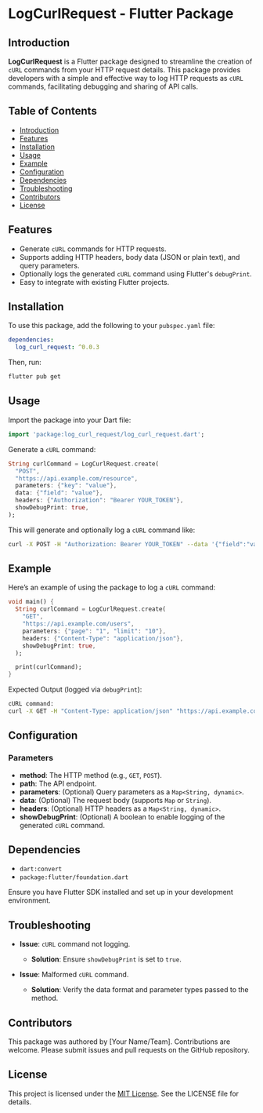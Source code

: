 # LogCurlRequest - Flutter Package

## Introduction

**LogCurlRequest** is a Flutter package designed to streamline the creation of `cURL` commands from your HTTP request details. This package provides developers with a simple and effective way to log HTTP requests as `cURL` commands, facilitating debugging and sharing of API calls.

## Table of Contents

- [Introduction](#introduction)
- [Features](#features)
- [Installation](#installation)
- [Usage](#usage)
- [Example](#example)
- [Configuration](#configuration)
- [Dependencies](#dependencies)
- [Troubleshooting](#troubleshooting)
- [Contributors](#contributors)
- [License](#license)

## Features

- Generate `cURL` commands for HTTP requests.
- Supports adding HTTP headers, body data (JSON or plain text), and query parameters.
- Optionally logs the generated `cURL` command using Flutter's `debugPrint`.
- Easy to integrate with existing Flutter projects.

## Installation

To use this package, add the following to your `pubspec.yaml` file:

```yaml
dependencies:
  log_curl_request: ^0.0.3
```

Then, run:

```bash
flutter pub get
```

## Usage

Import the package into your Dart file:

```dart
import 'package:log_curl_request/log_curl_request.dart';
```

Generate a `cURL` command:

```dart
String curlCommand = LogCurlRequest.create(
  "POST",
  "https://api.example.com/resource",
  parameters: {"key": "value"},
  data: {"field": "value"},
  headers: {"Authorization": "Bearer YOUR_TOKEN"},
  showDebugPrint: true,
);
```

This will generate and optionally log a `cURL` command like:

```bash
curl -X POST -H "Authorization: Bearer YOUR_TOKEN" --data '{"field":"value"}' "https://api.example.com/resource?key=value"
```

## Example

Here’s an example of using the package to log a `cURL` command:

```dart
void main() {
  String curlCommand = LogCurlRequest.create(
    "GET",
    "https://api.example.com/users",
    parameters: {"page": "1", "limit": "10"},
    headers: {"Content-Type": "application/json"},
    showDebugPrint: true,
  );

  print(curlCommand);
}
```

Expected Output (logged via `debugPrint`):

```bash
cURL command: 
curl -X GET -H "Content-Type: application/json" "https://api.example.com/users?page=1&limit=10"
```

## Configuration

### Parameters

- **method**: The HTTP method (e.g., `GET`, `POST`).
- **path**: The API endpoint.
- **parameters**: (Optional) Query parameters as a `Map<String, dynamic>`.
- **data**: (Optional) The request body (supports `Map` or `String`).
- **headers**: (Optional) HTTP headers as a `Map<String, dynamic>`.
- **showDebugPrint**: (Optional) A boolean to enable logging of the generated `cURL` command.

## Dependencies

- `dart:convert`
- `package:flutter/foundation.dart`

Ensure you have Flutter SDK installed and set up in your development environment.

## Troubleshooting

- **Issue**: `cURL` command not logging.
  - **Solution**: Ensure `showDebugPrint` is set to `true`.
  
- **Issue**: Malformed `cURL` command.
  - **Solution**: Verify the data format and parameter types passed to the method.

## Contributors

This package was authored by [Your Name/Team]. Contributions are welcome. Please submit issues and pull requests on the GitHub repository.

## License

This project is licensed under the [MIT License](LICENSE). See the LICENSE file for details.
